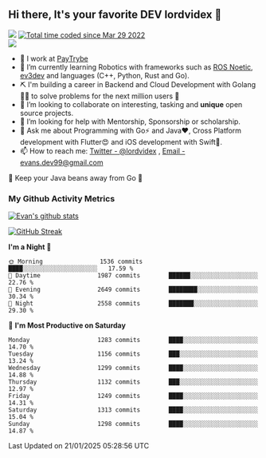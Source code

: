 ## Hi there, It's your favorite DEV lordvidex 👋
<img src="https://komarev.com/ghpvc/?username=lordvidex&label=Views&color=blue&style=plastic" /> <a href="https://wakatime.com/@0e56db35-d16b-410a-acc0-4085055304bf"><img src="https://wakatime.com/badge/user/0e56db35-d16b-410a-acc0-4085055304bf.svg" alt="Total time coded since Mar 29 2022" /></a>  
![](https://github-profile-trophy.vercel.app/?username=lordvidex)
- 🔭 I work at [PayTrybe](https://www.paytrybe.com)
- 🌱 I’m currently learning Robotics with frameworks such as [ROS Noetic](ros.org), [ev3dev](www.ev3dev.org) and languages (C++, Python, Rust and Go).
- ⛏️ I'm building a career in Backend and Cloud Development with Golang 🧙🏼 to solve problems for the next million users 🤌
- 👯 I’m looking to collaborate on interesting, tasking and **unique** open source projects.
- 🤔 I’m looking for help with Mentorship, Sponsorship or scholarship.
- 💬 Ask me about Programming with Go⚡️ and Java❤️, Cross Platform development with Flutter😍 and iOS development with Swift🚀.
- 📫 How to reach me: [Twitter - @lordvidex](https://twitter.com/lordvidex) , [Email - evans.dev99@gmail.com](mailto:evans.dev99@gmail.com?body=Hello%20Evans,)
  
    
🎤 Keep your Java beans away from Go 🌚
  
  
### My Github Activity Metrics
<div>
<!-- <a href="https://github.com/lordvidex">
  <img src="https://github-readme-stats.vercel.app/api/top-langs/?username=lordvidex&theme=light" />
</a>    -->
<!-- [![Top Langs](https://github-readme-stats.vercel.app/api/top-langs/?username=lordvidex)](https://github.com/lordvidex/)  -->
<a href="https://github.com/lordvidex">
 <img src="https://github-readme-stats.vercel.app/api?username=lordvidex&show_icons=true&theme=light&line_height=27" alt="Evan's github stats"/>
</a>
</div>

[![GitHub Streak](https://github-readme-streak-stats.herokuapp.com?user=lordvidex&theme=github-dark&hide_border=true)](https://git.io/streak-stats)

<!--
  <a href="https://github.com/iampawan/FlutterExampleApps">
    <img align="center" src="https://github-readme-stats.vercel.app/api/pin/?username=iampawan&repo=FlutterExampleApps&theme=light" />

  </a>
  <a href="https://github.com/iampawan/VelocityX">
   <img align="center" src="https://github-readme-stats.vercel.app/api/pin/?username=iampawan&repo=VelocityX&theme=light" />
  </a>
-->
<!--START_SECTION:waka-->
**I'm a Night 🦉** 

```text
🌞 Morning                1536 commits        ████░░░░░░░░░░░░░░░░░░░░░   17.59 % 
🌆 Daytime                1987 commits        ██████░░░░░░░░░░░░░░░░░░░   22.76 % 
🌃 Evening                2649 commits        ████████░░░░░░░░░░░░░░░░░   30.34 % 
🌙 Night                  2558 commits        ███████░░░░░░░░░░░░░░░░░░   29.30 % 
```
📅 **I'm Most Productive on Saturday** 

```text
Monday                   1283 commits        ████░░░░░░░░░░░░░░░░░░░░░   14.70 % 
Tuesday                  1156 commits        ███░░░░░░░░░░░░░░░░░░░░░░   13.24 % 
Wednesday                1299 commits        ████░░░░░░░░░░░░░░░░░░░░░   14.88 % 
Thursday                 1132 commits        ███░░░░░░░░░░░░░░░░░░░░░░   12.97 % 
Friday                   1249 commits        ████░░░░░░░░░░░░░░░░░░░░░   14.31 % 
Saturday                 1313 commits        ████░░░░░░░░░░░░░░░░░░░░░   15.04 % 
Sunday                   1298 commits        ████░░░░░░░░░░░░░░░░░░░░░   14.87 % 
```



 Last Updated on 21/01/2025 05:28:56 UTC
<!--END_SECTION:waka-->

